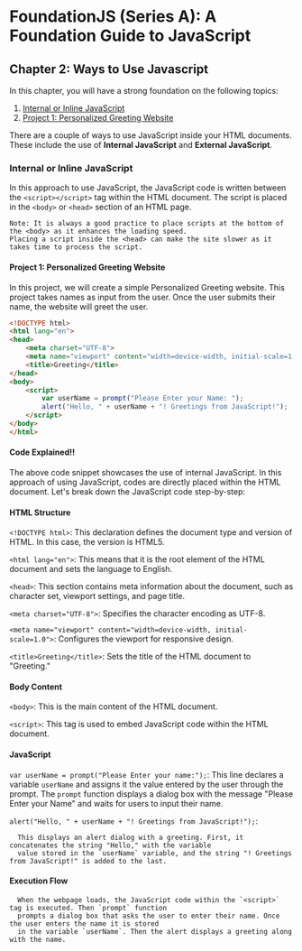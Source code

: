 # FoundationJS (Series A): A Foundation Guide to JavaScript

## Chapter 2: Ways to Use Javascript

In this chapter, you will have a strong foundation on the following topics: 

1. [Internal or Inline JavaScript](#internal-or-inline-javascript)
2. [Project 1: Personalized Greeting Website](#project-1-personalized-greeting-website)
   
There are a couple of ways to use JavaScript inside your HTML documents. These include the use of **Internal JavaScript** and **External JavaScript**.
    
### Internal or Inline JavaScript

In this approach to use JavaScript, the JavaScript code is  written between the `<script></script>` tag within the HTML document. The script is placed in the `<body>` or `<head>` section of an HTML page.

    Note: It is always a good practice to place scripts at the bottom of the <body> as it enhances the loading speed. 
    Placing a script inside the <head> can make the site slower as it takes time to process the script.

#### Project 1: Personalized Greeting Website

In this project, we will create a simple Personalized Greeting website. This project takes names as input from the user. Once the user submits their name, the website will greet the user.

```html
<!DOCTYPE html>
<html lang="en">
<head>
    <meta charset="UTF-8">
    <meta name="viewport" content="width=device-width, initial-scale=1.0">
    <title>Greeting</title>
</head>
<body>
    <script>
        var userName = prompt("Please Enter your Name: ");
        alert("Hello, " + userName + "! Greetings from JavaScript!");
    </script>
</body>
</html>
```
#### Code Explained!!

The above code snippet showcases the use of internal JavaScript. In this approach of using JavaScript, codes are directly placed within the HTML document. Let's break down the JavaScript code step-by-step:

#### HTML Structure

   `<!DOCTYPE html>`: This declaration defines the document type and version of HTML. In this case, the version is HTML5. 

   `<html lang="en">`: This means that it is the root element of the HTML document and sets the language to English.

   `<head>`: This section contains meta information about the document, such as character set, viewport settings, and page title.

   `<meta charset="UTF-8">`: Specifies the character encoding as UTF-8.

   `<meta name="viewport" content="width=device-width, initial-scale=1.0">`: Configures the viewport for responsive design.

   `<title>Greeting</title>`: Sets the title of the HTML document to "Greeting."

#### Body Content

   `<body>`: This is the main content of the HTML document.
      
   `<script>`: This tag is used to embed JavaScript code within the HTML document.

#### JavaScript

   `var userName = prompt("Please Enter your name:");`: This line declares a variable `userName` and assigns it the value entered by the user through the prompt. The `prompt`          function displays a dialog box with the message "Please Enter your Name" and waits for users to input their name.
   
   `alert("Hello, " + userName + "! Greetings from JavaScript!");`: 
   
      This displays an alert dialog with a greeting. First, it concatenates the string "Hello," with the variable 
      value stored in the `userName` variable, and the string "! Greetings from JavaScript!" is added to the last.

#### Execution Flow

      When the webpage loads, the JavaScript code within the `<script>` tag is executed. Then `prompt` function 
      prompts a dialog box that asks the user to enter their name. Once the user enters the name it is stored 
      in the variable `userName`. Then the alert displays a greeting along with the name.

    




